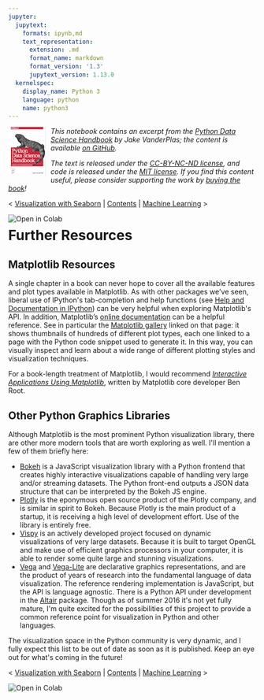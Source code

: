 ```yaml
---
jupyter:
  jupytext:
    formats: ipynb,md
    text_representation:
      extension: .md
      format_name: markdown
      format_version: '1.3'
      jupytext_version: 1.13.0
  kernelspec:
    display_name: Python 3
    language: python
    name: python3
---
```


<!--BOOK_INFORMATION-->
<img align="left" style="padding-right:10px;" src="figures/PDSH-cover-small.png">

*This notebook contains an excerpt from the [Python Data Science Handbook](http://shop.oreilly.com/product/0636920034919.do) by Jake VanderPlas; the content is available [on GitHub](https://github.com/jakevdp/PythonDataScienceHandbook).*

*The text is released under the [CC-BY-NC-ND license](https://creativecommons.org/licenses/by-nc-nd/3.0/us/legalcode), and code is released under the [MIT license](https://opensource.org/licenses/MIT). If you find this content useful, please consider supporting the work by [buying the book](http://shop.oreilly.com/product/0636920034919.do)!*


<!--NAVIGATION-->
< [Visualization with Seaborn](04.14-Visualization-With-Seaborn.ipynb) | [Contents](Index.ipynb) | [Machine Learning](05.00-Machine-Learning.ipynb) >

<a href="https://colab.research.google.com/github/jakevdp/PythonDataScienceHandbook/blob/master/notebooks/04.15-Further-Resources.ipynb"><img align="left" src="https://colab.research.google.com/assets/colab-badge.svg" alt="Open in Colab" title="Open and Execute in Google Colaboratory"></a>



# Further Resources


## Matplotlib Resources

A single chapter in a book can never hope to cover all the available features and plot types available in Matplotlib.
As with other packages we've seen, liberal use of IPython's tab-completion and help functions (see [Help and Documentation in IPython](01.01-Help-And-Documentation.ipynb)) can be very helpful when exploring Matplotlib's API.
In addition, Matplotlib’s [online documentation](http://matplotlib.org/) can be a helpful reference.
See in particular the [Matplotlib gallery](http://matplotlib.org/gallery.html) linked on that page: it shows thumbnails of hundreds of different plot types, each one linked to a page with the Python code snippet used to generate it.
In this way, you can visually inspect and learn about a wide range of different plotting styles and visualization techniques.

For a book-length treatment of Matplotlib, I would recommend [*Interactive Applications Using Matplotlib*](https://www.packtpub.com/application-development/interactive-applications-using-matplotlib), written by Matplotlib core developer Ben Root.


## Other Python Graphics Libraries

Although Matplotlib is the most prominent Python visualization library, there are other more modern tools that are worth exploring as well.
I'll mention a few of them briefly here:

- [Bokeh](http://bokeh.pydata.org) is a JavaScript visualization library with a Python frontend that creates highly interactive visualizations capable of handling very large and/or streaming datasets. The Python front-end outputs a JSON data structure that can be interpreted by the Bokeh JS engine.
- [Plotly](http://plot.ly) is the eponymous open source product of the Plotly company, and is similar in spirit to Bokeh. Because Plotly is the main product of a startup, it is receiving a high level of development effort. Use of the library is entirely free.
- [Vispy](http://vispy.org/) is an actively developed project focused on dynamic visualizations of very large datasets. Because it is built to target OpenGL and make use of efficient graphics processors in your computer, it is able to render some quite large and stunning visualizations.
- [Vega](https://vega.github.io/) and [Vega-Lite](https://vega.github.io/vega-lite) are declarative graphics representations, and are the product of years of research into the fundamental language of data visualization. The reference rendering implementation is JavaScript, but the API is language agnostic. There is a Python API under development in the [Altair](https://altair-viz.github.io/) package. Though as of summer 2016 it's not yet fully mature, I'm quite excited for the possibilities of this project to provide a common reference point for visualization in Python and other languages.

The visualization space in the Python community is very dynamic, and I fully expect this list to be out of date as soon as it is published.
Keep an eye out for what's coming in the future!


<!--NAVIGATION-->
< [Visualization with Seaborn](04.14-Visualization-With-Seaborn.ipynb) | [Contents](Index.ipynb) | [Machine Learning](05.00-Machine-Learning.ipynb) >

<a href="https://colab.research.google.com/github/jakevdp/PythonDataScienceHandbook/blob/master/notebooks/04.15-Further-Resources.ipynb"><img align="left" src="https://colab.research.google.com/assets/colab-badge.svg" alt="Open in Colab" title="Open and Execute in Google Colaboratory"></a>

